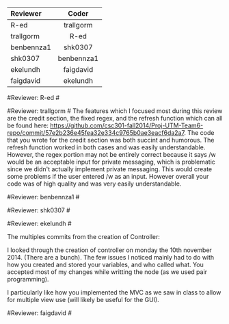 | Reviewer | Coder |
|:---------|:-----:|
| R-ed  | trallgorm |
| trallgorm   | R-ed |
| benbennza1 | shk0307 | 
| shk0307 | benbennza1 |
| ekelundh | faigdavid |
|faigdavid | ekelundh |

#Reviewer: R-ed #
<type review here>

#Reviewer: trallgorm #
The features which I focused most during this review are the credit section, the fixed regex, and the refresh function which can all be found here: https://github.com/csc301-fall2014/Proj-UTM-Team6-repo/commit/57e2b236e45fea32e334c9765b0ae3eacf6da2a7. The code that you wrote for the credit section was both succint and humorous. The refresh function worked in both cases and was easily understandable. However, the regex portion may not be entirely correct because it says /w would be an acceptable input for private messaging, which is problematic since we didn't actually implement private messaging. This would create some problems if the user entered /w as an input. However overall your code was of high quality and was very easily understandable.  

#Reviewer: benbennza1 #
<type review here>

#Reviewer: shk0307 #
<type review here>

#Reviewer: ekelundh #
<type review here>

The multiples commits from the creation of Controller:

I looked through the creation of controller on monday the 10th november 2014. (There are a bunch). The few issues I noticed mainly had to do with how you created and stored your variables, and who called what. You accepted most of my changes while writting the node (as we used pair programming). 

I particularly like how you implemented the MVC as we saw in class to allow for multiple view use (will likely be useful for the GUI).

#Reviewer: faigdavid #
<type review here>
